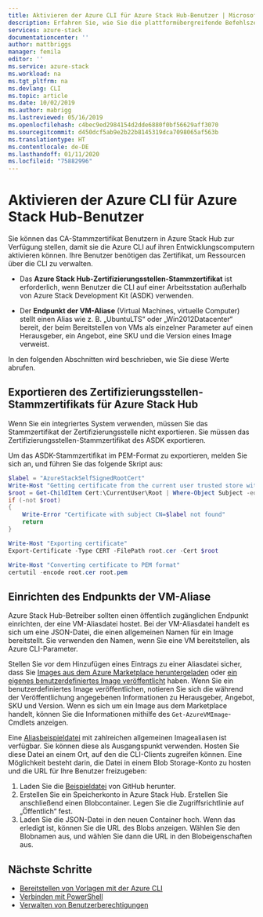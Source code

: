 ```yaml
---
title: Aktivieren der Azure CLI für Azure Stack Hub-Benutzer | Microsoft-Dokumentation
description: Erfahren Sie, wie Sie die plattformübergreifende Befehlszeilenschnittstelle (Command-Line Interface, CLI) aktivieren, um Ressourcen in Azure Stack Hub zu verwalten und bereitzustellen.
services: azure-stack
documentationcenter: ''
author: mattbriggs
manager: femila
editor: ''
ms.service: azure-stack
ms.workload: na
ms.tgt_pltfrm: na
ms.devlang: CLI
ms.topic: article
ms.date: 10/02/2019
ms.author: mabrigg
ms.lastreviewed: 05/16/2019
ms.openlocfilehash: c4bec9ed2984154d2dde6880f0bf56629aff3070
ms.sourcegitcommit: d450dcf5ab9e2b22b8145319dca7098065af563b
ms.translationtype: HT
ms.contentlocale: de-DE
ms.lasthandoff: 01/11/2020
ms.locfileid: "75882996"
---
```

# <a name="enable-azure-cli-for-azure-stack-hub-users"></a>Aktivieren der Azure CLI für Azure Stack Hub-Benutzer

Sie können das CA-Stammzertifikat Benutzern in Azure Stack Hub zur Verfügung stellen, damit sie die Azure CLI auf ihren Entwicklungscomputern aktivieren können. Ihre Benutzer benötigen das Zertifikat, um Ressourcen über die CLI zu verwalten.

 - Das **Azure Stack Hub-Zertifizierungsstellen-Stammzertifikat** ist erforderlich, wenn Benutzer die CLI auf einer Arbeitsstation außerhalb von Azure Stack Development Kit (ASDK) verwenden.  

 - Der **Endpunkt der VM-Aliase** (Virtual Machines, virtuelle Computer) stellt einen Alias wie z. B. „UbuntuLTS“ oder „Win2012Datacenter“ bereit, der beim Bereitstellen von VMs als einzelner Parameter auf einen Herausgeber, ein Angebot, eine SKU und die Version eines Image verweist.  

In den folgenden Abschnitten wird beschrieben, wie Sie diese Werte abrufen.

## <a name="export-the-azure-stack-hub-ca-root-certificate"></a>Exportieren des Zertifizierungsstellen-Stammzertifikats für Azure Stack Hub

Wenn Sie ein integriertes System verwenden, müssen Sie das Stammzertifikat der Zertifizierungsstelle nicht exportieren. Sie müssen das Zertifizierungsstellen-Stammzertifikat des ASDK exportieren.

Um das ASDK-Stammzertifikat im PEM-Format zu exportieren, melden Sie sich an, und führen Sie das folgende Skript aus:

```powershell
$label = "AzureStackSelfSignedRootCert"
Write-Host "Getting certificate from the current user trusted store with subject CN=$label"
$root = Get-ChildItem Cert:\CurrentUser\Root | Where-Object Subject -eq "CN=$label" | select -First 1
if (-not $root)
{
    Write-Error "Certificate with subject CN=$label not found"
    return
}

Write-Host "Exporting certificate"
Export-Certificate -Type CERT -FilePath root.cer -Cert $root

Write-Host "Converting certificate to PEM format"
certutil -encode root.cer root.pem
```

## <a name="set-up-the-vm-aliases-endpoint"></a>Einrichten des Endpunkts der VM-Aliase

Azure Stack Hub-Betreiber sollten einen öffentlich zugänglichen Endpunkt einrichten, der eine VM-Aliasdatei hostet. Bei der VM-Aliasdatei handelt es sich um eine JSON-Datei, die einen allgemeinen Namen für ein Image bereitstellt. Sie verwenden den Namen, wenn Sie eine VM bereitstellen, als Azure CLI-Parameter.  

Stellen Sie vor dem Hinzufügen eines Eintrags zu einer Aliasdatei sicher, dass Sie [Images aus dem Azure Marketplace heruntergeladen](azure-stack-download-azure-marketplace-item.md) oder [ein eigenes benutzerdefiniertes Image veröffentlicht](azure-stack-add-vm-image.md) haben. Wenn Sie ein benutzerdefiniertes Image veröffentlichen, notieren Sie sich die während der Veröffentlichung angegebenen Informationen zu Herausgeber, Angebot, SKU und Version. Wenn es sich um ein Image aus dem Marketplace handelt, können Sie die Informationen mithilfe des `Get-AzureVMImage`-Cmdlets anzeigen.  

Eine [Aliasbeispieldatei](https://raw.githubusercontent.com/Azure/azure-rest-api-specs/master/arm-compute/quickstart-templates/aliases.json) mit zahlreichen allgemeinen Imagealiasen ist verfügbar. Sie können diese als Ausgangspunkt verwenden. Hosten Sie diese Datei an einem Ort, auf den die CLI-Clients zugreifen können. Eine Möglichkeit besteht darin, die Datei in einem Blob Storage-Konto zu hosten und die URL für Ihre Benutzer freizugeben:

1. Laden Sie die [Beispieldatei](https://raw.githubusercontent.com/Azure/azure-rest-api-specs/master/arm-compute/quickstart-templates/aliases.json) von GitHub herunter.
2. Erstellen Sie ein Speicherkonto in Azure Stack Hub. Erstellen Sie anschließend einen Blobcontainer. Legen Sie die Zugriffsrichtlinie auf „Öffentlich“ fest.  
3. Laden Sie die JSON-Datei in den neuen Container hoch. Wenn das erledigt ist, können Sie die URL des Blobs anzeigen. Wählen Sie den Blobnamen aus, und wählen Sie dann die URL in den Blobeigenschaften aus.

## <a name="next-steps"></a>Nächste Schritte

- [Bereitstellen von Vorlagen mit der Azure CLI](../user/azure-stack-deploy-template-command-line.md )
- [Verbinden mit PowerShell](azure-stack-powershell-install.md)
- [Verwalten von Benutzerberechtigungen](azure-stack-manage-permissions.md)
